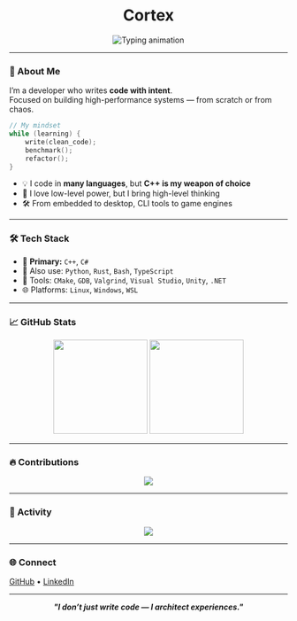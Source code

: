 <h1 align="center">Cortex</h1>

<p align="center">
  <img src="https://readme-typing-svg.demolab.com?font=Fira+Code&weight=500&pause=1000&center=true&vCenter=true&multiline=true&width=600&height=100&lines=Hi+there!+I'm+Cortex;C%2B%2B+First.+But+I+code+everything.;Systems.+Games.+Tools.+Performance." alt="Typing animation" />
</p>

---

### 🧬 About Me

I’m a developer who writes **code with intent**.  
Focused on building high-performance systems — from scratch or from chaos.

```cpp
// My mindset
while (learning) {
    write(clean_code);
    benchmark();
    refactor();
}
```

- 💡 I code in **many languages**, but **C++ is my weapon of choice**
- 🧠 I love low-level power, but I bring high-level thinking
- 🛠️ From embedded to desktop, CLI tools to game engines

---

### 🛠️ Tech Stack

- 🧩 **Primary:** `C++`, `C#`
- 🔧 Also use: `Python`, `Rust`, `Bash`, `TypeScript`
- 🧰 Tools: `CMake`, `GDB`, `Valgrind`, `Visual Studio`, `Unity`, `.NET`
- 🌐 Platforms: `Linux`, `Windows`, `WSL`

---

### 📈 GitHub Stats

<p align="center">
  <img src="https://github-readme-stats.vercel.app/api?username=cortex&show_icons=true&theme=tokyonight&hide_title=true" height="170" />
  <img src="https://github-readme-stats.vercel.app/api/top-langs/?username=cortex&layout=compact&langs_count=8&theme=tokyonight" height="170" />
</p>

---

### 🔥 Contributions

<p align="center">
  <img src="https://github-readme-streak-stats.herokuapp.com/?user=cortex&theme=tokyonight" />
</p>

---

### 🧠 Activity

<p align="center">
  <img src="https://github-readme-activity-graph.cyclic.app/graph?username=cortex&theme=github-compact&custom_title=My+Contribution+Graph" />
</p>

---

### 🌐 Connect

[GitHub](https://github.com/cortex) • [LinkedIn](https://linkedin.com/in/cortex-dev)

---

<p align="center">
  <strong><i>"I don’t just write code — I architect experiences."</i></strong>
</p>
